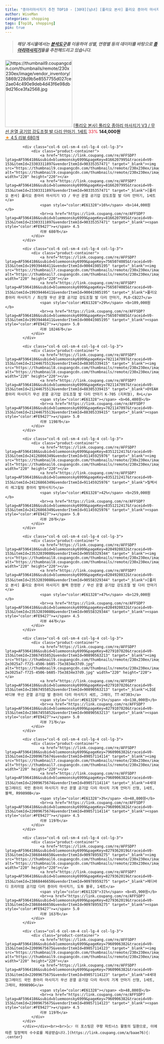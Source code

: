 ```yaml
---
title: "종아리마사지기 추천 TOP10 - [30대][남녀] [풀리오 본사] 풀리오 종아리 마사지기 V3 / 무선 온열 공기압 강도조절 발 다리 안마기, 1세트"
author: WiseMan
categories: shopping
tags: [Top10, shopping]
pin: true
---
```


> ##### 해당 게시물에서는 [**분석도구**](https://itemscout.io/)를 이용하여 **성별**, **연령별** 등의 데이터를 바탕으로 [**종아리마사지기**](https://link.coupang.com/a/baae76)들을 추천해드리고 있습니다.
<div class="container"><div class="row">
            <div class="col-6 col-sm-4 col-lg-4 col-lg-3">
                <div class="product-container">
                    <a href="https://link.coupang.com/re/AFFSDP?lptag=AF5964186&subid=bluemoonsky6999&pageKey=8166207995&traceid=V0-153&itemId=23303311897&vendorItemId=90335357471" target="_blank"><img src="https://thumbnail9.coupangcdn.com/thumbnails/remote/230x230ex/image/vendor_inventory/5869/228d9b5e8557755d027ce2ae04c490e9deb4d43f6e98db9d216ce3fa2568.jpg" alt="https://thumbnail9.coupangcdn.com/thumbnails/remote/230x230ex/image/vendor_inventory/5869/228d9b5e8557755d027ce2ae04c490e9deb4d43f6e98db9d216ce3fa2568.jpg" width="220" height="220"></a>
                    <a href="https://link.coupang.com/re/AFFSDP?lptag=AF5964186&subid=bluemoonsky6999&pageKey=8166207995&traceid=V0-153&itemId=23303311897&vendorItemId=90335357471" target="_blank">[풀리오 본사] 풀리오 종아리 마사지기 V3 / 무선 온열 공기압 강도조절 발 다리 안마기, 1세트</a>
                    <span style="color:#E61328">33%</span> <b>144,000원</b>
                    <br><a href="https://link.coupang.com/re/AFFSDP?lptag=AF5964186&subid=bluemoonsky6999&pageKey=8166207995&traceid=V0-153&itemId=23303311897&vendorItemId=90335357471" target="_blank"><span style="color:#FE9427">★</span> 4.5
                    리뷰 680개</a>
                </div>
            </div>
            
            <div class="col-6 col-sm-4 col-lg-4 col-lg-3">
                <div class="product-container">
                    <a href="https://link.coupang.com/re/AFFSDP?lptag=AF5964186&subid=bluemoonsky6999&pageKey=8166207995&traceid=V0-153&itemId=23303311897&vendorItemId=90335357471" target="_blank"><img src="https://thumbnail9.coupangcdn.com/thumbnails/remote/230x230ex/image/vendor_inventory/5869/228d9b5e8557755d027ce2ae04c490e9deb4d43f6e98db9d216ce3fa2568.jpg" alt="https://thumbnail9.coupangcdn.com/thumbnails/remote/230x230ex/image/vendor_inventory/5869/228d9b5e8557755d027ce2ae04c490e9deb4d43f6e98db9d216ce3fa2568.jpg" width="220" height="220"></a>
                    <a href="https://link.coupang.com/re/AFFSDP?lptag=AF5964186&subid=bluemoonsky6999&pageKey=8166207995&traceid=V0-153&itemId=23303311897&vendorItemId=90335357471" target="_blank">[풀리오 본사] 풀리오 종아리 마사지기 V3 / 무선 온열 공기압 강도조절 발 다리 안마기, 1세트</a>
                    <span style="color:#E61328">16%</span> <b>144,000원</b>
                    <br><a href="https://link.coupang.com/re/AFFSDP?lptag=AF5964186&subid=bluemoonsky6999&pageKey=8166207995&traceid=V0-153&itemId=23303311897&vendorItemId=90335357471" target="_blank"><span style="color:#FE9427">★</span> 4.5
                    리뷰 680개</a>
                </div>
            </div>
            
            <div class="col-6 col-sm-4 col-lg-4 col-lg-3">
                <div class="product-container">
                    <a href="https://link.coupang.com/re/AFFSDP?lptag=AF5964186&subid=bluemoonsky6999&pageKey=7565074085&traceid=V0-153&itemId=19939446411&vendorItemId=90041985195" target="_blank"><img src="https://thumbnail7.coupangcdn.com/thumbnails/remote/230x230ex/image/vendor_inventory/350c/4b4430facf51c248526fbb6b9b2f0072f4c2b5fa3a2fb6e509479245384b.jpg" alt="https://thumbnail7.coupangcdn.com/thumbnails/remote/230x230ex/image/vendor_inventory/350c/4b4430facf51c248526fbb6b9b2f0072f4c2b5fa3a2fb6e509479245384b.jpg" width="220" height="220"></a>
                    <a href="https://link.coupang.com/re/AFFSDP?lptag=AF5964186&subid=bluemoonsky6999&pageKey=7565074085&traceid=V0-153&itemId=19939446411&vendorItemId=90041985195" target="_blank">풀리오 종아리 마사지기 / 최신형 무선 온열 공기압 강도조절 발 다리 안마기, PLO-CB227</a>
                    <span style="color:#E61328">29%</span> <b>109,000원</b>
                    <br><a href="https://link.coupang.com/re/AFFSDP?lptag=AF5964186&subid=bluemoonsky6999&pageKey=7565074085&traceid=V0-153&itemId=19939446411&vendorItemId=90041985195" target="_blank"><span style="color:#FE9427">★</span> 5.0
                    리뷰 10246개</a>
                </div>
            </div>
            
            <div class="col-6 col-sm-4 col-lg-4 col-lg-3">
                <div class="product-container">
                    <a href="https://link.coupang.com/re/AFFSDP?lptag=AF5964186&subid=bluemoonsky6999&pageKey=7821147097&traceid=V0-153&itemId=21244675513&vendorItemId=88305339415" target="_blank"><img src="https://thumbnail8.coupangcdn.com/thumbnails/remote/230x230ex/image/vendor_inventory/d8ee/6e34b8815b8ba60295580617eacc5dda61459722b805fe78cee01192dd19.jpg" alt="https://thumbnail8.coupangcdn.com/thumbnails/remote/230x230ex/image/vendor_inventory/d8ee/6e34b8815b8ba60295580617eacc5dda61459722b805fe78cee01192dd19.jpg" width="220" height="220"></a>
                    <a href="https://link.coupang.com/re/AFFSDP?lptag=AF5964186&subid=bluemoonsky6999&pageKey=7821147097&traceid=V0-153&itemId=21244675513&vendorItemId=88305339415" target="_blank">OYEAH 종아리 마사지기 무선 온열 공기압 강도조절 발 다리 안마기 K-705 (지퍼형), R+L</a>
                    <span style="color:#E61328"></span> <b>66,400원</b>
                    <br><a href="https://link.coupang.com/re/AFFSDP?lptag=AF5964186&subid=bluemoonsky6999&pageKey=7821147097&traceid=V0-153&itemId=21244675513&vendorItemId=88305339415" target="_blank"><span style="color:#FE9427">★</span> 5.0
                    리뷰 1198개</a>
                </div>
            </div>
            
            <div class="col-6 col-sm-4 col-lg-4 col-lg-3">
                <div class="product-container">
                    <a href="https://link.coupang.com/re/AFFSDP?lptag=AF5964186&subid=bluemoonsky6999&pageKey=8351212417&traceid=V0-153&itemId=24126866349&vendorItemId=91145925976" target="_blank"><img src="https://thumbnail6.coupangcdn.com/thumbnails/remote/230x230ex/image/vendor_inventory/7a92/adc631f5542335f2ff81908f70737831fd2dd94ebda11fdf95dd4d30f8c7.jpg" alt="https://thumbnail6.coupangcdn.com/thumbnails/remote/230x230ex/image/vendor_inventory/7a92/adc631f5542335f2ff81908f70737831fd2dd94ebda11fdf95dd4d30f8c7.jpg" width="220" height="220"></a>
                    <a href="https://link.coupang.com/re/AFFSDP?lptag=AF5964186&subid=bluemoonsky6999&pageKey=8351212417&traceid=V0-153&itemId=24126866349&vendorItemId=91145925976" target="_blank">릴렉서리 레그힐링 종아리 발마사지기</a>
                    <span style="color:#E61328">42%</span> <b>259,000원</b>
                    <br><a href="https://link.coupang.com/re/AFFSDP?lptag=AF5964186&subid=bluemoonsky6999&pageKey=8351212417&traceid=V0-153&itemId=24126866349&vendorItemId=91145925976" target="_blank"><span style="color:#FE9427">★</span> 5.0
                    리뷰 20개</a>
                </div>
            </div>
            
            <div class="col-6 col-sm-4 col-lg-4 col-lg-3">
                <div class="product-container">
                    <a href="https://link.coupang.com/re/AFFSDP?lptag=AF5964186&subid=bluemoonsky6999&pageKey=8204920832&traceid=V0-153&itemId=23532039080&vendorItemId=90558329344" target="_blank"><img src="https://thumbnail8.coupangcdn.com/thumbnails/remote/230x230ex/image/vendor_inventory/9ab2/6dd7ce15b3de56dc526d324e98544940c3b860f51b28e053c415b08191c8.jpg" alt="https://thumbnail8.coupangcdn.com/thumbnails/remote/230x230ex/image/vendor_inventory/9ab2/6dd7ce15b3de56dc526d324e98544940c3b860f51b28e053c415b08191c8.jpg" width="220" height="220"></a>
                    <a href="https://link.coupang.com/re/AFFSDP?lptag=AF5964186&subid=bluemoonsky6999&pageKey=8204920832&traceid=V0-153&itemId=23532039080&vendorItemId=90558329344" target="_blank">[풀리오 본사] 풀리오 종아리 마사지기 블랙 한정판 / 무선 온열 공기압 강도조절 발 다리 안마기</a>
                    <span style="color:#E61328">47%</span> <b>129,000원</b>
                    <br><a href="https://link.coupang.com/re/AFFSDP?lptag=AF5964186&subid=bluemoonsky6999&pageKey=8204920832&traceid=V0-153&itemId=23532039080&vendorItemId=90558329344" target="_blank"><span style="color:#FE9427">★</span> 4.5
                    리뷰 44개</a>
                </div>
            </div>
            
            <div class="col-6 col-sm-4 col-lg-4 col-lg-3">
                <div class="product-container">
                    <a href="https://link.coupang.com/re/AFFSDP?lptag=AF5964186&subid=bluemoonsky6999&pageKey=8279107820&traceid=V0-153&itemId=23867455852&vendorItemId=90890563213" target="_blank"><img src="https://thumbnail9.coupangcdn.com/thumbnails/remote/230x230ex/image/retail/images/2383807268464577-2e3025a7-f725-4506-b605-75e3834e37d9.jpg" alt="https://thumbnail9.coupangcdn.com/thumbnails/remote/230x230ex/image/retail/images/2383807268464577-2e3025a7-f725-4506-b605-75e3834e37d9.jpg" width="220" height="220"></a>
                    <a href="https://link.coupang.com/re/AFFSDP?lptag=AF5964186&subid=bluemoonsky6999&pageKey=8279107820&traceid=V0-153&itemId=23867455852&vendorItemId=90890563213" target="_blank">LIGE 바디뷰 무선 온열 공기압 발 종아리 다리 마사지기 세트, 그레이, TT-H7303</a>
                    <span style="color:#E61328">1%</span> <b>138,000원</b>
                    <br><a href="https://link.coupang.com/re/AFFSDP?lptag=AF5964186&subid=bluemoonsky6999&pageKey=8279107820&traceid=V0-153&itemId=23867455852&vendorItemId=90890563213" target="_blank"><span style="color:#FE9427">★</span> 5.0
                    리뷰 71개</a>
                </div>
            </div>
            
            <div class="col-6 col-sm-4 col-lg-4 col-lg-3">
                <div class="product-container">
                    <a href="https://link.coupang.com/re/AFFSDP?lptag=AF5964186&subid=bluemoonsky6999&pageKey=7960906382&traceid=V0-153&itemId=22009675674&vendorItemId=89057114114" target="_blank"><img src="https://thumbnail7.coupangcdn.com/thumbnails/remote/230x230ex/image/vendor_inventory/7fce/cf2431360a40c3e35624f10947c0da80028ca2301f557ad0c557762c3540.jpg" alt="https://thumbnail7.coupangcdn.com/thumbnails/remote/230x230ex/image/vendor_inventory/7fce/cf2431360a40c3e35624f10947c0da80028ca2301f557ad0c557762c3540.jpg" width="220" height="220"></a>
                    <a href="https://link.coupang.com/re/AFFSDP?lptag=AF5964186&subid=bluemoonsky6999&pageKey=7960906382&traceid=V0-153&itemId=22009675674&vendorItemId=89057114114" target="_blank">4세대 업그레이드 국민 종아리 마사지기 무선 온열 공기압 다리 마사지 기계 안마기 신형, 1세트, 블랙, R99890B</a>
                    <span style="color:#E61328">3%</span> <b>48,800원</b>
                    <br><a href="https://link.coupang.com/re/AFFSDP?lptag=AF5964186&subid=bluemoonsky6999&pageKey=7960906382&traceid=V0-153&itemId=22009675674&vendorItemId=89057114114" target="_blank"><span style="color:#FE9427">★</span> 4.5
                    리뷰 119개</a>
                </div>
            </div>
            
            <div class="col-6 col-sm-4 col-lg-4 col-lg-3">
                <div class="product-container">
                    <a href="https://link.coupang.com/re/AFFSDP?lptag=AF5964186&subid=bluemoonsky6999&pageKey=8279362019&traceid=V0-153&itemId=23868446650&vendorItemId=90978959275" target="_blank"><img src="https://thumbnail6.coupangcdn.com/thumbnails/remote/230x230ex/image/vendor_inventory/4624/e4e4994ec58841163e20027b818d7dcf8202cbb2e76a4ac0c89b44936130.png" alt="https://thumbnail6.coupangcdn.com/thumbnails/remote/230x230ex/image/vendor_inventory/4624/e4e4994ec58841163e20027b818d7dcf8202cbb2e76a4ac0c89b44936130.png" width="220" height="220"></a>
                    <a href="https://link.coupang.com/re/AFFSDP?lptag=AF5964186&subid=bluemoonsky6999&pageKey=8279362019&traceid=V0-153&itemId=23868446650&vendorItemId=90978959275" target="_blank">메디바디 프리미엄 공기압 다리 종아리 마사지기, 도투 블루, 1세트</a>
                    <span style="color:#E61328">31%</span> <b>45,900원</b>
                    <br><a href="https://link.coupang.com/re/AFFSDP?lptag=AF5964186&subid=bluemoonsky6999&pageKey=8279362019&traceid=V0-153&itemId=23868446650&vendorItemId=90978959275" target="_blank"><span style="color:#FE9427">★</span> 5.0
                    리뷰 163개</a>
                </div>
            </div>
            
            <div class="col-6 col-sm-4 col-lg-4 col-lg-3">
                <div class="product-container">
                    <a href="https://link.coupang.com/re/AFFSDP?lptag=AF5964186&subid=bluemoonsky6999&pageKey=7960906382&traceid=V0-153&itemId=22009675675&vendorItemId=89057114123" target="_blank"><img src="https://thumbnail9.coupangcdn.com/thumbnails/remote/230x230ex/image/vendor_inventory/9015/0d8d935993a056e9faab99adf49a066d9444228b7cbbfc6c644a02ae1a7e.jpg" alt="https://thumbnail9.coupangcdn.com/thumbnails/remote/230x230ex/image/vendor_inventory/9015/0d8d935993a056e9faab99adf49a066d9444228b7cbbfc6c644a02ae1a7e.jpg" width="220" height="220"></a>
                    <a href="https://link.coupang.com/re/AFFSDP?lptag=AF5964186&subid=bluemoonsky6999&pageKey=7960906382&traceid=V0-153&itemId=22009675675&vendorItemId=89057114123" target="_blank">4세대 업그레이드 국민 종아리 마사지기 무선 온열 공기압 다리 마사지 기계 안마기 신형, 1세트, 그레이, R99890G</a>
                    <span style="color:#E61328"></span> <b>48,800원</b>
                    <br><a href="https://link.coupang.com/re/AFFSDP?lptag=AF5964186&subid=bluemoonsky6999&pageKey=7960906382&traceid=V0-153&itemId=22009675675&vendorItemId=89057114123" target="_blank"><span style="color:#FE9427">★</span> 4.5
                    리뷰 119개</a>
                </div>
            </div>
            </div></div><br><br>[👉 이 포스팅은 쿠팡 파트너스 활동의 일환으로, 이에 따른 일정액의 수수료를 제공받습니다.](https://link.coupang.com/a/baae76){: .center}